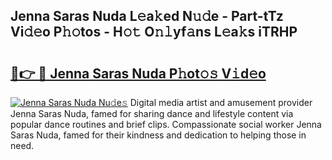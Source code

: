 ## Jenna Saras Nuda L𝚎a𝚔ed N𝚞𝚍e - Part-tTz Vi𝚍𝚎o P𝚑𝚘tos - H𝚘𝚝 O𝚗𝚕yf𝚊ns L𝚎a𝚔s iTRHP

# <h2><a href="http://kf7b1us.oniu.top/?m=Jenna+Saras+Nuda">🔗👉 🔴 Jenna Saras Nuda P𝚑ot𝚘𝚜 V𝚒d𝚎o</a></h2>

[![Jenna Saras Nuda Nu𝚍e𝚜](https://i.imgur.com/0qMVB7G.gif)](http://kf7b1us.oniu.top/?m=Jenna+Saras+Nuda)
Digital media artist and amusement provider Jenna Saras Nuda, famed for sharing dance and lifestyle content via popular dance routines and brief clips. Compassionate social worker Jenna Saras Nuda, famed for their kindness and dedication to helping those in need.  
